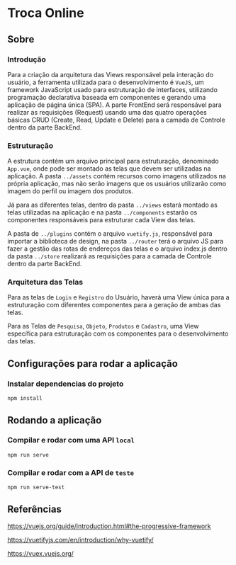 # Troca Online

## Sobre
### Introdução
Para a criação da arquitetura das Views responsável pela interação do usuário, a ferramenta utilizada para o desenvolvimento é `VueJS`, um framework JavaScript usado para estruturação de interfaces, utilizando programação declarativa baseada em componentes e gerando uma aplicação de página única (SPA). A parte FrontEnd será responsável para realizar as requisições (Request) usando uma das quatro operações básicas CRUD (Create, Read, Update e Delete) para a camada de Controle dentro da parte BackEnd.

### Estruturação
A estrutura contém um arquivo principal para estruturação, denominado `App.vue`, onde pode ser montado as telas que devem ser utilizadas na aplicação. A pasta `../assets` contém recursos como imagens utilizados na própria aplicação, mas não serão imagens que os usuários utilizarão como imagem do perfil ou imagem dos produtos.

Já para as diferentes telas, dentro da pasta `../views` estará montado as telas utilizadas na aplicação e na pasta `../components` estarão os componentes responsáveis para estruturar cada View das telas.

A pasta de `../plugins` contém o arquivo `vuetify.js`, responsável para importar a biblioteca de design, na pasta `../router` terá o arquivo JS para fazer a gestão das rotas de endereços das telas e o arquivo index.js dentro da pasta `../store` realizará as requisições para a camada de Controle dentro da parte BackEnd.

### Arquitetura das Telas
Para as telas de `Login` e `Registro` do Usuário, haverá uma View única para a estruturação com diferentes componentes para a geração de ambas das telas.

Para as Telas de `Pesquisa`, `Objeto`, `Produtos` e `Cadastro`, uma View específica para estruturação com os componentes para o desenvolvimento das telas.

## Configurações para rodar a aplicação
### Instalar dependencias do projeto
```
npm install
```

## Rodando a aplicação
### Compilar e rodar com uma API `local`
```
npm run serve
```

### Compilar e rodar com a API de `teste`
```
npm run serve-test
```


## Referências

https://vuejs.org/guide/introduction.html#the-progressive-framework

https://vuetifyjs.com/en/introduction/why-vuetify/ 

https://vuex.vuejs.org/